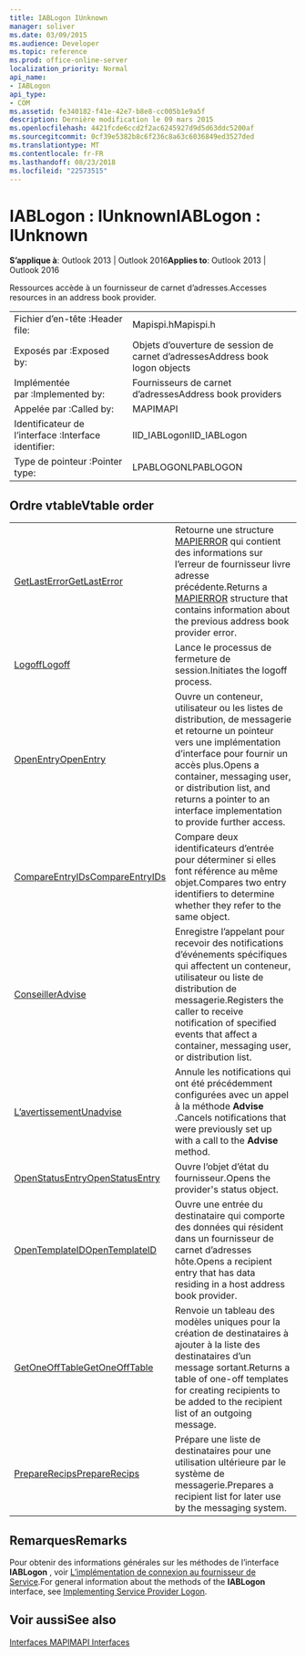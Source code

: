 ```yaml
---
title: IABLogon IUnknown
manager: soliver
ms.date: 03/09/2015
ms.audience: Developer
ms.topic: reference
ms.prod: office-online-server
localization_priority: Normal
api_name:
- IABLogon
api_type:
- COM
ms.assetid: fe340182-f41e-42e7-b8e8-cc005b1e9a5f
description: Dernière modification le 09 mars 2015
ms.openlocfilehash: 4421fcde6ccd2f2ac6245927d9d5d63ddc5200af
ms.sourcegitcommit: 0cf39e5382b8c6f236c8a63c6036849ed3527ded
ms.translationtype: MT
ms.contentlocale: fr-FR
ms.lasthandoff: 08/23/2018
ms.locfileid: "22573515"
---
```

# <a name="iablogon--iunknown"></a><span data-ttu-id="859b0-103">IABLogon : IUnknown</span><span class="sxs-lookup"><span data-stu-id="859b0-103">IABLogon : IUnknown</span></span>

  
  
<span data-ttu-id="859b0-104">**S’applique à**: Outlook 2013 | Outlook 2016</span><span class="sxs-lookup"><span data-stu-id="859b0-104">**Applies to**: Outlook 2013 | Outlook 2016</span></span> 
  
<span data-ttu-id="859b0-105">Ressources accède à un fournisseur de carnet d’adresses.</span><span class="sxs-lookup"><span data-stu-id="859b0-105">Accesses resources in an address book provider.</span></span>
  
|||
|:-----|:-----|
|<span data-ttu-id="859b0-106">Fichier d’en-tête :</span><span class="sxs-lookup"><span data-stu-id="859b0-106">Header file:</span></span>  <br/> |<span data-ttu-id="859b0-107">Mapispi.h</span><span class="sxs-lookup"><span data-stu-id="859b0-107">Mapispi.h</span></span>  <br/> |
|<span data-ttu-id="859b0-108">Exposés par :</span><span class="sxs-lookup"><span data-stu-id="859b0-108">Exposed by:</span></span>  <br/> |<span data-ttu-id="859b0-109">Objets d’ouverture de session de carnet d’adresses</span><span class="sxs-lookup"><span data-stu-id="859b0-109">Address book logon objects</span></span>  <br/> |
|<span data-ttu-id="859b0-110">Implémentée par :</span><span class="sxs-lookup"><span data-stu-id="859b0-110">Implemented by:</span></span>  <br/> |<span data-ttu-id="859b0-111">Fournisseurs de carnet d’adresses</span><span class="sxs-lookup"><span data-stu-id="859b0-111">Address book providers</span></span>  <br/> |
|<span data-ttu-id="859b0-112">Appelée par :</span><span class="sxs-lookup"><span data-stu-id="859b0-112">Called by:</span></span>  <br/> |<span data-ttu-id="859b0-113">MAPI</span><span class="sxs-lookup"><span data-stu-id="859b0-113">MAPI</span></span>  <br/> |
|<span data-ttu-id="859b0-114">Identificateur de l’interface :</span><span class="sxs-lookup"><span data-stu-id="859b0-114">Interface identifier:</span></span>  <br/> |<span data-ttu-id="859b0-115">IID_IABLogon</span><span class="sxs-lookup"><span data-stu-id="859b0-115">IID_IABLogon</span></span>  <br/> |
|<span data-ttu-id="859b0-116">Type de pointeur :</span><span class="sxs-lookup"><span data-stu-id="859b0-116">Pointer type:</span></span>  <br/> |<span data-ttu-id="859b0-117">LPABLOGON</span><span class="sxs-lookup"><span data-stu-id="859b0-117">LPABLOGON</span></span>  <br/> |
   
## <a name="vtable-order"></a><span data-ttu-id="859b0-118">Ordre vtable</span><span class="sxs-lookup"><span data-stu-id="859b0-118">Vtable order</span></span>

|||
|:-----|:-----|
|[<span data-ttu-id="859b0-119">GetLastError</span><span class="sxs-lookup"><span data-stu-id="859b0-119">GetLastError</span></span>](iablogon-getlasterror.md) <br/> |<span data-ttu-id="859b0-120">Retourne une structure [MAPIERROR](mapierror.md) qui contient des informations sur l’erreur de fournisseur livre adresse précédente.</span><span class="sxs-lookup"><span data-stu-id="859b0-120">Returns a [MAPIERROR](mapierror.md) structure that contains information about the previous address book provider error.</span></span>  <br/> |
|[<span data-ttu-id="859b0-121">Logoff</span><span class="sxs-lookup"><span data-stu-id="859b0-121">Logoff</span></span>](iablogon-logoff.md) <br/> |<span data-ttu-id="859b0-122">Lance le processus de fermeture de session.</span><span class="sxs-lookup"><span data-stu-id="859b0-122">Initiates the logoff process.</span></span>  <br/> |
|[<span data-ttu-id="859b0-123">OpenEntry</span><span class="sxs-lookup"><span data-stu-id="859b0-123">OpenEntry</span></span>](iablogon-openentry.md) <br/> |<span data-ttu-id="859b0-124">Ouvre un conteneur, utilisateur ou les listes de distribution, de messagerie et retourne un pointeur vers une implémentation d’interface pour fournir un accès plus.</span><span class="sxs-lookup"><span data-stu-id="859b0-124">Opens a container, messaging user, or distribution list, and returns a pointer to an interface implementation to provide further access.</span></span>  <br/> |
|[<span data-ttu-id="859b0-125">CompareEntryIDs</span><span class="sxs-lookup"><span data-stu-id="859b0-125">CompareEntryIDs</span></span>](iablogon-compareentryids.md) <br/> |<span data-ttu-id="859b0-126">Compare deux identificateurs d’entrée pour déterminer si elles font référence au même objet.</span><span class="sxs-lookup"><span data-stu-id="859b0-126">Compares two entry identifiers to determine whether they refer to the same object.</span></span>  <br/> |
|[<span data-ttu-id="859b0-127">Conseiller</span><span class="sxs-lookup"><span data-stu-id="859b0-127">Advise</span></span>](iablogon-advise.md) <br/> |<span data-ttu-id="859b0-128">Enregistre l’appelant pour recevoir des notifications d’événements spécifiques qui affectent un conteneur, utilisateur ou liste de distribution de messagerie.</span><span class="sxs-lookup"><span data-stu-id="859b0-128">Registers the caller to receive notification of specified events that affect a container, messaging user, or distribution list.</span></span>  <br/> |
|[<span data-ttu-id="859b0-129">L’avertissement</span><span class="sxs-lookup"><span data-stu-id="859b0-129">Unadvise</span></span>](iablogon-unadvise.md) <br/> |<span data-ttu-id="859b0-130">Annule les notifications qui ont été précédemment configurées avec un appel à la méthode **Advise** .</span><span class="sxs-lookup"><span data-stu-id="859b0-130">Cancels notifications that were previously set up with a call to the **Advise** method.</span></span>  <br/> |
|[<span data-ttu-id="859b0-131">OpenStatusEntry</span><span class="sxs-lookup"><span data-stu-id="859b0-131">OpenStatusEntry</span></span>](iablogon-openstatusentry.md) <br/> |<span data-ttu-id="859b0-132">Ouvre l’objet d’état du fournisseur.</span><span class="sxs-lookup"><span data-stu-id="859b0-132">Opens the provider's status object.</span></span>  <br/> |
|[<span data-ttu-id="859b0-133">OpenTemplateID</span><span class="sxs-lookup"><span data-stu-id="859b0-133">OpenTemplateID</span></span>](iablogon-opentemplateid.md) <br/> |<span data-ttu-id="859b0-134">Ouvre une entrée du destinataire qui comporte des données qui résident dans un fournisseur de carnet d’adresses hôte.</span><span class="sxs-lookup"><span data-stu-id="859b0-134">Opens a recipient entry that has data residing in a host address book provider.</span></span>  <br/> |
|[<span data-ttu-id="859b0-135">GetOneOffTable</span><span class="sxs-lookup"><span data-stu-id="859b0-135">GetOneOffTable</span></span>](iablogon-getoneofftable.md) <br/> |<span data-ttu-id="859b0-136">Renvoie un tableau des modèles uniques pour la création de destinataires à ajouter à la liste des destinataires d’un message sortant.</span><span class="sxs-lookup"><span data-stu-id="859b0-136">Returns a table of one-off templates for creating recipients to be added to the recipient list of an outgoing message.</span></span>  <br/> |
|[<span data-ttu-id="859b0-137">PrepareRecips</span><span class="sxs-lookup"><span data-stu-id="859b0-137">PrepareRecips</span></span>](iablogon-preparerecips.md) <br/> |<span data-ttu-id="859b0-138">Prépare une liste de destinataires pour une utilisation ultérieure par le système de messagerie.</span><span class="sxs-lookup"><span data-stu-id="859b0-138">Prepares a recipient list for later use by the messaging system.</span></span>  <br/> |
   
## <a name="remarks"></a><span data-ttu-id="859b0-139">Remarques</span><span class="sxs-lookup"><span data-stu-id="859b0-139">Remarks</span></span>

<span data-ttu-id="859b0-140">Pour obtenir des informations générales sur les méthodes de l’interface **IABLogon** , voir [L’implémentation de connexion au fournisseur de Service](implementing-service-provider-logon.md).</span><span class="sxs-lookup"><span data-stu-id="859b0-140">For general information about the methods of the **IABLogon** interface, see [Implementing Service Provider Logon](implementing-service-provider-logon.md).</span></span>
  
## <a name="see-also"></a><span data-ttu-id="859b0-141">Voir aussi</span><span class="sxs-lookup"><span data-stu-id="859b0-141">See also</span></span>



[<span data-ttu-id="859b0-142">Interfaces MAPI</span><span class="sxs-lookup"><span data-stu-id="859b0-142">MAPI Interfaces</span></span>](mapi-interfaces.md)


